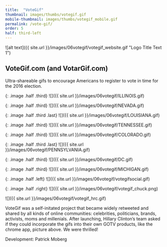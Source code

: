 ```yaml
---
title:  "VoteGif"
thumbnail: images/thumbs/votegif.gif
mobile-thumbnail: images/thumbs/votegif_mobile.gif
permalink: /vote-gif/
order: 5
half: third-left
---
```


![alt text]({{ site.url }}/images/06votegif/votegif_website.gif "Logo Title Text 1")

## VoteGif.com (and VotarGif.com)
Ultra-shareable gifs to encourage Americans to register to vote in time for the 2016 election. 

{: .image .half .third}
![]({{ site.url }}/images/06votegif/ILLINOIS.gif)

{: .image .half .third}
![]({{ site.url }}/images/06votegif/NEVADA.gif)

{: .image .half .third .last}
![]({{ site.url }}/images/06votegif/LOUISIANA.gif)

{: .image .half .third}
![]({{ site.url }}/images/06votegif/TENNESSEE.gif)

{: .image .half .third}
![]({{ site.url }}/images/06votegif/COLORADO.gif)

{: .image .half .third .last}
![]({{ site.url }}/images/06votegif/PENNSYLVANIA.gif)

{: .image .half .third}
![]({{ site.url }}/images/06votegif/DC.gif)

{: .image .half .third}
![]({{ site.url }}/images/06votegif/MICHIGAN.gif)


{: .image .half .left}
![]({{ site.url }}/images/06votegif/votegifsocial.gif)

{: .image .half .right}
![]({{ site.url }}/images/06votegif/votegif_chuck.png)

![]({{ site.url }}/images/06votegif/votegif_hrc.gif)




VoteGif was a self-initated project that became widely retweeted and shared by all kinds of online communities: celebrities, politicians, brands, activists, moms and millenials. After launching, Hillary Clinton’s team asked if they could incorporate the gifs into their own GOTV products, like the chrome app, picture above. We were thrilled!

Development: Patrick Moberg